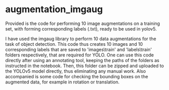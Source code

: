 # augmentation_imgaug
Provided is the code for performing 10 image augmentations on a training set, with forming corresponding labels (.txt), ready to be used in yolov5.

I have used the imgaug library to perform 10 data augmentations for the task of object detection. 
This code thus creates 10 images and 10 corresponding labels that are saved to 'images\train' and 'labels\train' folders respectively, that are required for YOLO.
One can use this code directly after using an annotating tool, keeping the paths of the folders as instructed in the notebook. 
Then, this folder can be zipped and uploaded to the YOLOv5 model directly, thus eliminating any manual work.
Also accompanied is some code for checking the bounding boxes on the augmented data, for example in rotation or translation.
